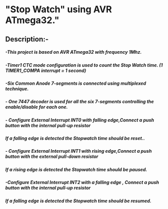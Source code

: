 # "Stop Watch" using AVR ATmega32." 
## Description:-

##### -This project is based on AVR ATmega32 with frequency 1Mhz.

##### -Timer1 CTC mode configuration is used to count the Stop Watch time. (1 TIMER1_COMPA interrupt = 1 second)

##### -Six Common Anode 7-segments is connected using multiplexed technique.

##### - One 7447 decoder is used for all the six 7-segments controlling the enable/disable for each one.

##### - Configure External Interrupt INT0 with falling edge,Connect a push button with the internal pull-up resistor
##### If a falling edge is detected the Stopwatch time should be reset..

##### - Configure External Interrupt INT1 with rising edge,Connect a push button with the external pull-down resistor
##### If a rising edge is detected the Stopwatch time should be paused.

##### -Configure External Interrupt INT2 with a falling edge , Connect a push button with the internal pull-up resistor
##### If a falling edge is detected the Stopwatch time should be resumed.

